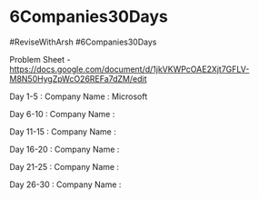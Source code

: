 # 6Companies30Days
#ReviseWithArsh #6Companies30Days

Problem Sheet - https://docs.google.com/document/d/1jkVKWPcOAE2Xjt7GFLV-M8N50HygZpWcO26REFa7dZM/edit

Day 1-5 :
Company Name : Microsoft

Day 6-10 :
Company Name :

Day 11-15 :
Company Name :

Day 16-20 :
Company Name :

Day 21-25 :
Company Name :

Day 26-30 :
Company Name :